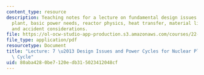 ```yaml
---
content_type: resource
description: Teaching notes for a lecture on fundamental design issues for nuclear
  plant, basic power needs, reactor physics, heat transfer, material limitations,
  and accident considerations.
file: https://ol-ocw-studio-app-production.s3.amazonaws.com/courses/22-091-nuclear-reactor-safety-spring-2008/80aba4280be7120edb315023412048cf_MIT22_091S08_lec07note.pdf
file_type: application/pdf
resourcetype: Document
title: "Lecture: 7 \u2013 Design Issues and Power Cycles for Nuclear Plants - Rankine\
  \ Cycle"
uid: 80aba428-0be7-120e-db31-5023412048cf
---
```

